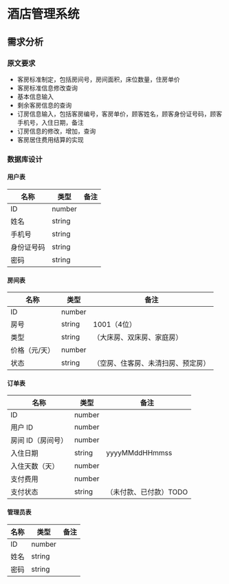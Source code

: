 # 酒店管理系统

## 需求分析

### 原文要求

- 客房标准制定，包括房间号，房间面积，床位数量，住房单价
- 客房标准信息修改查询
- 基本信息输入
- 剩余客房信息的查询
- 订房信息输入，包括客房编号，客房单价，顾客姓名，顾客身份证号码，顾客手机号，入住日期，备注
- 订房信息的修改，增加，查询
- 客房居住费用结算的实现

### 数据库设计

#### 用户表

| 名称    | 类型     | 备注  |
|-------|--------|-----|
| ID    | number |     |
| 姓名    | string |     |
| 手机号   | string |     |
| 身份证号码 | string |     |
| 密码    | string |     |

#### 房间表

| 名称      | 类型     | 备注                |
|---------|--------|-------------------|
| ID      | number |                   |
| 房号      | string | 1001（4位）          |
| 类型      | string | （大床房、双床房、家庭房）     |
| 价格（元/天） | number |                   |
| 状态      | string | （空房、住客房、未清扫房、预定房） |

#### 订单表

| 名称         | 类型     | 备注             |
|------------|--------|----------------|
| ID         | number |                |
| 用户 ID      | number |                |
| 房间 ID（房间号） | number |                |
| 入住日期       | string | yyyyMMddHHmmss |
| 入住天数（天）    | number |                |
| 支付费用       | number |                |
| 支付状态       | string | （未付款、已付款）TODO  |

#### 管理员表

| 名称  | 类型     | 备注  |
|-----|--------|-----|
| ID  | number |     |
| 姓名  | string |     |
| 密码  | string |     |

